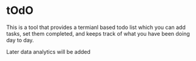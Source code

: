 # tOdO
This is a tool that provides a termianl based todo list which you can add tasks, 
set them completed, and keeps track of what you have been doing day to day.

Later data analytics will be added
